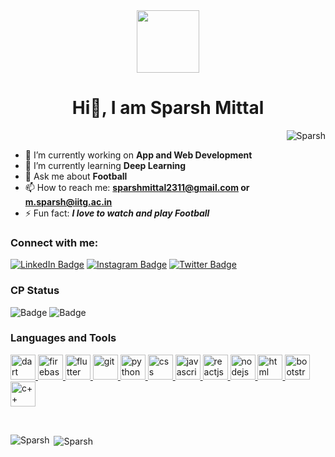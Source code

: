 
<div id="header" align="center">
  <img src="https://media.giphy.com/media/M9gbBd9nbDrOTu1Mqx/giphy.gif" width="100"/>
</div>
<!-- <div align="center">
  <img src="https://img.shields.io/badge/LinkedIn-blue?style=for-the-badge&logo=linkedin&logoColor=white" alt="LinkedIn Badge"/>
  <img src="https://img.shields.io/badge/Instagram-pink?style=for-the-badge&logo=instagram&logoColor=white" alt="Instagram Badge"/>
  <img src="https://img.shields.io/badge/Twitter-blue?style=for-the-badge&logo=twitter&logoColor=white" alt="Twitter Badge"/>
</div> -->

<h1 align="center"> Hi👋, I am Sparsh Mittal </h1>

<p align="right"> <img src="https://komarev.com/ghpvc/?username=sparsh752&label=Profile%20views&color=0e75b6&style=flat" alt="Sparsh" /> </p>

- 🔭 I’m currently working on **App and Web Development**
- 🌱 I’m currently learning **Deep Learning**
- 💬 Ask me about **Football**
- 📫 How to reach me: **sparshmittal2311@gmail.com or m.sparsh@iitg.ac.in**
- ⚡ Fun fact: ***I love to watch and play Football***

<h3 align="left">Connect with me:</h3>
<p align="left">
  <a href="https://www.linkedin.com/in/sparsh-m-400846119/"><img src="https://img.shields.io/badge/LinkedIn-blue?style=for-the-badge&logo=linkedin&logoColor=white" alt="LinkedIn Badge"/></a>
  <a href="https://www.instagram.com/sparsh_mittal3/?next=https%3A%2F%2Fwww.instagram.com%2Fexplore%2F%3Fhl%3Den%26__coig_login%3D1"><img src="https://img.shields.io/badge/Instagram-pink?style=for-the-badge&logo=instagram&logoColor=white" alt="Instagram Badge"/></a>
  <a href="https://twitter.com/SparshMittal23"><img src="https://img.shields.io/badge/Twitter-blue?style=for-the-badge&logo=twitter&logoColor=white" alt="Twitter Badge"/></a>
</p>
<h3 align="left">CP Status</h3>

![Badge](https://cp-logo.vercel.app/atcoder/sparsh752?logo=true)
![Badge](https://cp-logo.vercel.app/codeforces/sparshmittal2311?logo=true)

<h3 align="left">Languages and Tools</h3>
<p>
<a href="https://dart.dev" target="_blank"> <img src="https://www.vectorlogo.zone/logos/dartlang/dartlang-icon.svg" alt="dart" width="40" height="40"/> </a> 
<a href="https://firebase.google.com/" target="_blank"> <img src="https://www.vectorlogo.zone/logos/firebase/firebase-icon.svg" alt="firebase" width="40" height="40"/> </a> <a href="https://flutter.dev" target="_blank"> <img src="https://www.vectorlogo.zone/logos/flutterio/flutterio-icon.svg" alt="flutter" width="40" height="40"/> </a> <a href="https://git-scm.com/" target="_blank"> <img src="https://www.vectorlogo.zone/logos/git-scm/git-scm-icon.svg" alt="git" width="40" height="40"/>
<a href="https://www.python.org/" target="_blank"> <img src="https://www.vectorlogo.zone/logos/python/python-icon.svg" alt="python" width="40" height="40"/> </a> 
<a href="https://www.w3schools.com/css/" target="_blank"> <img src="https://www.vectorlogo.zone/logos/w3_css/w3_css-icon.svg" alt="css" width="40" height="40"/> </a> 
<a href="https://www.w3schools.com/js/" target="_blank"> <img src="https://www.vectorlogo.zone/logos/javascript/javascript-icon.svg" alt="javascript" width="40" height="40"/> </a> 
<a href="https://reactjs.org/" target="_blank"> <img src="https://www.vectorlogo.zone/logos/reactjs/reactjs-icon.svg" alt="reactjs" width="40" height="40"/> </a> 
<a href="https://nodejs.org/en/" target="_blank"> <img src="https://www.vectorlogo.zone/logos/nodejs/nodejs-icon.svg" alt="nodejs" width="40" height="40"/> </a> 
<a href="https://www.w3schools.com/html/" target="_blank"> <img src="https://www.vectorlogo.zone/logos/w3_html5/w3_html5-icon.svg" alt="html" width="40" height="40"/> </a> 
  <a href="https://getbootstrap.com/" target="_blank"> <img src="https://getbootstrap.com/docs/5.2/assets/brand/bootstrap-logo-shadow.png" alt="bootstrap" width="40" height="40"/> </a> 
    <a href="https://www.w3schools.com/cpp/cpp_intro.asp" target="_blank"> <img src="https://isocpp.org/assets/images/cpp_logo.png" alt="c++" width="40" height="40"/> </a> </p>

<br/>
  
<p><img align="left" src="https://github-readme-stats.vercel.app/api/top-langs?username=sparsh752&show_icons=true&locale=en" alt="Sparsh" /></p>


<p>&nbsp;<img align="center" src="https://github-readme-stats.vercel.app/api?username=sparsh752&show_icons=true&locale=en" alt="Sparsh" /></p>
